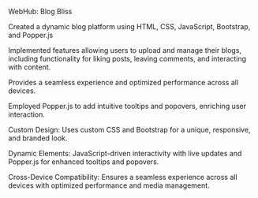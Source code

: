 WebHub: Blog Bliss

Created a dynamic blog platform using HTML, CSS, JavaScript, Bootstrap, and Popper.js

Implemented features allowing users to upload and manage their blogs, including functionality for liking posts, leaving comments, and interacting with content.

Provides a seamless experience and optimized performance across all devices.

Employed Popper.js to add intuitive tooltips and popovers, enriching user interaction.

Custom Design: Uses custom CSS and Bootstrap for a unique, responsive, and branded look.

Dynamic Elements: JavaScript-driven interactivity with live updates and Popper.js for enhanced tooltips and popovers.

Cross-Device Compatibility: Ensures a seamless experience across all devices with optimized performance and media management.
